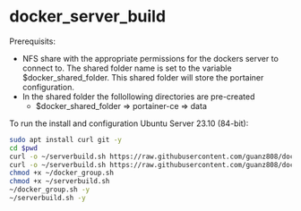 # docker_server_build
Prerequisits:
* NFS share with the appropriate permissions for the dockers server to connect to.  The shared folder name is set to the variable $docker_shared_folder.  This shared folder will store the portainer configuration.
* In the shared folder the follollowing directories are pre-created
    * $docker_shared_folder => portainer-ce => data   

To run the install and configuration Ubuntu Server 23.10 (84-bit):  
```bash
sudo apt install curl git -y
cd $pwd
curl -o ~/serverbuild.sh https://raw.githubusercontent.com/guanz808/docker_server_build/main/docker_group.sh
curl -o ~/serverbuild.sh https://raw.githubusercontent.com/guanz808/docker_server_build/main/serverbuild.sh
chmod +x ~/docker_group.sh
chmod +x ~/serverbuild.sh
~/docker_group.sh -y
~/serverbuild.sh -y
```